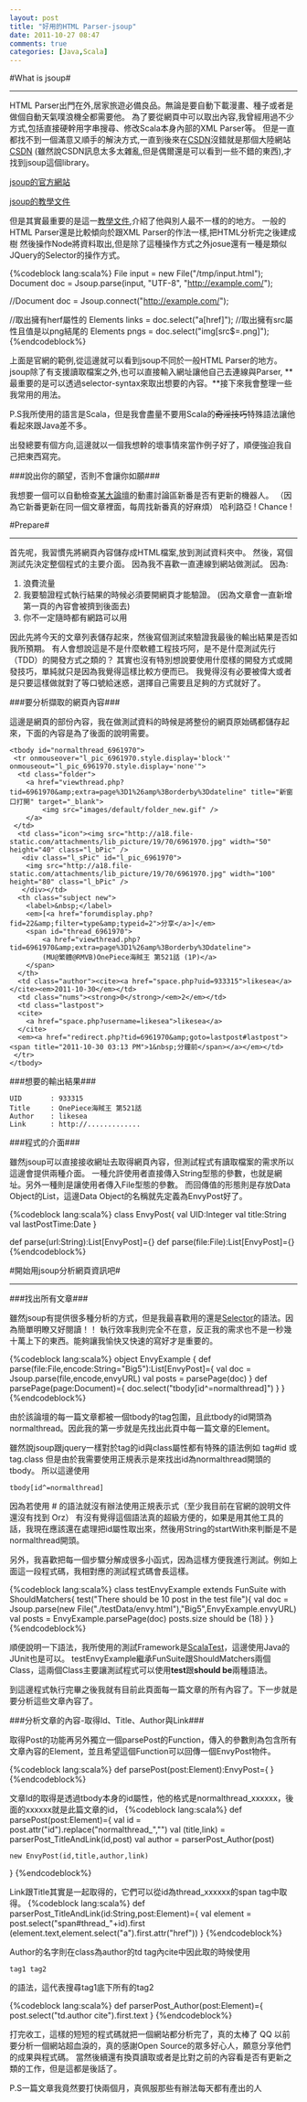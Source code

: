 ```yaml
---
layout: post
title: "好用的HTML Parser-jsoup"
date: 2011-10-27 08:47
comments: true
categories: [Java,Scala]
---
```


#What is jsoup#

----

HTML Parser出門在外,居家旅遊必備良品。無論是要自動下載漫畫、種子或者是做個自動天氣噗浪機全都需要他。
為了要從網頁中可以取出內容,我曾經用過不少方式,包括直接硬幹用字串搜尋、修改Scala本身內部的XML Parser等。
但是一直都找不到一個滿意又順手的解決方式,一直到後來在[CSDN][]沒錯就是那個大陸網站[CSDN][]
(雖然說CSDN訊息太多太雜亂,但是偶爾還是可以看到一些不錯的東西),才找到jsoup這個library。

[jsoup的官方網站][1]

[jsoup的教學文件][2]

但是其實最重要的是這一[教學文件][3],介紹了他與別人最不一樣的的地方。
一般的HTML Parser還是比較傾向於跟XML Parser的作法一樣,把HTML分析完之後建成樹
然後操作Node將資料取出,但是除了這種操作方式之外josue還有一種是類似JQuery的Selector的操作方式。

{%codeblock lang:scala%}
File input = new File("/tmp/input.html");
Document doc = Jsoup.parse(input, "UTF-8", "http://example.com/");

//Document doc = Jsoup.connect("http://example.com/");

//取出擁有herf屬性的<a>
Elements links = doc.select("a[href]");
//取出擁有src屬性且值是以png結尾的<img>
Elements pngs = doc.select("img[src$=.png]");
{%endcodeblock%}

上面是官網的範例,從這邊就可以看到jsoup不同於一般HTML Parser的地方。
jsoup除了有支援讀取檔案之外,也可以直接輸入網址讓他自己去連線與Parser,
**最重要的是可以透過selector-syntax來取出想要的內容。**接下來我會整理一些我常用的用法。

P.S我所使用的語言是Scala，但是我會盡量不要用Scala的<del>奇淫技巧</del>特殊語法讓他看起來跟Java差不多。

出發總要有個方向,這邊就以一個我想幹的壞事情來當作例子好了，順便強迫我自己把東西寫完。

###說出你的願望，否則不會讓你如願###

我想要一個可以自動檢查[某大論壇][4]的動畫討論區新番是否有更新的機器人。
（因為它新番更新在同一個文章裡面，每周找新番真的好麻煩）
哈利路亞 ! Chance !

#Prepare#

----

首先呢，我習慣先將網頁內容儲存成HTML檔案,放到測試資料夾中。
然後，寫個測試先決定整個程式的主要介面。
因為我不喜歡一直連線到網站做測試。
因為:

1. 浪費流量
2. 我要驗證程式執行結果的時候必須要開網頁才能驗證。
    (因為文章會一直新增第一頁的內容會被擠到後面去)
3. 你不一定隨時都有網路可以用

因此先將今天的文章列表儲存起來，然後寫個測試來驗證我最後的輸出結果是否如我所預期。
有人會想說這是不是什麼軟體工程技巧阿，是不是什麼測試先行（TDD）的開發方式之類的？
其實也沒有特別想說要使用什麼樣的開發方式或開發技巧，單純就只是因為我覺得這樣比較方便而已。
我覺得沒有必要被偉大或者是只要這樣做就對了等口號給迷惑，選擇自己需要且足夠的方式就好了。

###要分析擷取的網頁內容###

這邊是網頁的部份內容，我在做測試資料的時候是將整份的網頁原始碼都儲存起來，下面的內容是為了後面的說明需要。

    <tbody id="normalthread_6961970">
     <tr onmouseover="l_pic_6961970.style.display='block'" onmouseout="l_pic_6961970.style.display='none'">
      <td class="folder">
        <a href="viewthread.php?tid=6961970&amp;extra=page%3D1%26amp%3Borderby%3Ddateline" title="新窗口打開" target="_blank">
            <img src="images/default/folder_new.gif" />
        </a>
     </td>
      <td class="icon"><img src="http://a18.file-static.com/attachments/lib_picture/19/70/6961970.jpg" width="50" height="40" class="l_bPic" />
       <div class="l_sPic" id="l_pic_6961970">
        <img src="http://a18.file-static.com/attachments/lib_picture/19/70/6961970.jpg" width="100" height="80" class="l_bPic" />
       </div></td>
      <th class="subject new">
        <label>&nbsp;</label> 
        <em>[<a href="forumdisplay.php?fid=22&amp;filter=type&amp;typeid=2">分享</a>]</em>
        <span id="thread_6961970">
            <a href="viewthread.php?tid=6961970&amp;extra=page%3D1%26amp%3Borderby%3Ddateline">
            (MU@繁體@RMVB)OnePiece海賊王 第521話 (1P)</a>
        </span>
      </th>
      <td class="author"><cite><a href="space.php?uid=933315">likesea</a></cite><em>2011-10-30</em></td>
      <td class="nums"><strong>0</strong>/<em>2</em></td>
      <td class="lastpost">
      <cite>
        <a href="space.php?username=likesea">likesea</a>
      </cite>
      <em><a href="redirect.php?tid=6961970&amp;goto=lastpost#lastpost"><span title="2011-10-30 03:13 PM">1&nbsp;分鐘前</span></a></em></td>
     </tr>
    </tbody>

###想要的輸出結果###

    UID       : 933315
    Title     : OnePiece海賊王 第521話
    Author    : likesea
    Link      : http://.............

###程式的介面###

雖然jsoup可以直接接收網址去取得網頁內容，但測試程式有讀取檔案的需求所以這邊會提供兩種介面。
一種允許使用者直接傳入String型態的參數，也就是網址。另外一種則是讓使用者傳入File型態的參數。
而回傳值的形態則是存放Data Object的List，這邊Data Object的名稱就先定義為EnvyPost好了。

{%codeblock lang:scala%}
class EnvyPost{
    val UID:Integer
    val title:String
    val lastPostTime:Date
}

def parse(url:String):List[EnvyPost]={}
def parse(file:File):List[EnvyPost]={}
{%endcodeblock%}

#開始用jsoup分析網頁資訊吧#

----

###找出所有文章###

雖然jsoup有提供很多種分析的方式，但是我最喜歡用的還是[Selector][]的語法。因為簡單明瞭又好閱讀！！
執行效率我則完全不在意，反正我的需求也不是一秒幾十萬上下的東西。能夠讓我愉快又快速的寫好才是重要的。

{%codeblock lang:scala%}
object EnvyExample {
  def parse(file:File,encode:String="Big5"):List[EnvyPost]={
    val doc = Jsoup.parse(file,encode,envyURL)
    val posts = parsePage(doc)
  }
  def parsePage(page:Document)={
    doc.select("tbody[id^=normalthread]")
  }
}
{%endcodeblock%}

由於該論壇的每一篇文章都被一個tbody的tag包圍，且此tbody的id開頭為normalthread。因此我的第一步就是先找出此頁中每一篇文章的Element。

雖然說jsoup跟jquery一樣對於tag的id與class屬性都有特殊的語法例如 tag#id 或 tag.class 但是由於我需要使用正規表示是來找出id為normalthread開頭的tbody。
所以這邊使用 

    tbody[id^=normalthread]

因為若使用 # 的語法就沒有辦法使用正規表示式（至少我目前在官網的說明文件還沒有找到 Orz）
有沒有覺得這個語法真的超級方便的，如果是用其他工具的話，我現在應該還在處理把id屬性取出來，然後用String的startWith來判斷是不是normalthread開頭。

另外，我喜歡把每一個步驟分解成很多小函式，因為這樣方便我進行測試。例如上面這一段程式碼，我相對應的測試程式碼會長這樣。

{%codeblock lang:scala%}
class testEnvyExample extends FunSuite with ShouldMatchers{
  test("There should be 10 post in the test file"){
    val doc = Jsoup.parse(new File("./testData/envy.html"),"Big5",EnvyExample.envyURL)
    val posts = EnvyExample.parsePage(doc)
    posts.size should be (18)
  }
}
{%endcodeblock%}

順便說明一下語法，我所使用的測試Framework是[ScalaTest][]，這邊使用Java的JUnit也是可以。
testEnvyExample繼承FunSuite跟ShouldMatchers兩個Class，這兩個Class主要讓測試程式可以使用**test**跟**should be**兩種語法。

到這邊程式執行完畢之後我就有目前此頁面每一篇文章的所有內容了。下一步就是要分析這些文章內容了。

###分析文章的內容-取得Id、Title、Author與Link###

取得Post的功能再另外獨立一個parsePost的Function，傳入的參數則為包含所有文章內容的Element，並且希望這個Function可以回傳一個EnvyPost物件。

{%codeblock lang:scala%}
def parsePost(post:Element):EnvyPost={
}
{%endcodeblock%}

文章Id的取得是透過tbody本身的id屬性，他的格式是normalthread_xxxxxx，後面的xxxxxx就是此篇文章的id，
{%codeblock lang:scala%}
def parsePost(post:Element)={
    val id = post.attr("id").replace("normalthread_","")
    val (title,link) = parserPost_TitleAndLink(id,post)
    val author = parserPost_Author(post)

    new EnvyPost(id,title,author,link)
}
{%endcodeblock%}

Link跟Title其實是一起取得的，它們可以從id為thread_xxxxxx的span tag中取得。
{%codeblock lang:scala%}
def parserPost_TitleAndLink(id:String,post:Element)={
    val element = post.select("span#thread_"+id).first
    (element.text,element.select("a").first.attr("href"))
}
{%endcodeblock%}

Author的名字則在class為author的td tag內cite中因此取的時候使用

    tag1 tag2

的語法，這代表搜尋tag1底下所有的tag2

{%codeblock lang:scala%}
def parserPost_Author(post:Element)={
    post.select("td.author cite").first.text
}
{%endcodeblock%}

打完收工，這樣的短短的程式碼就把一個網站都分析完了，真的太棒了 QQ 
以前要分析一個網站超血淚的，真的感謝Open Source的眾多好心人，願意分享他們的成果與程式碼。
當然後續還有換頁讀取或者是比對之前的內容看是否有更新之類的工作，但是這都是後話了。

P.S一篇文章我竟然要打快兩個月，真佩服那些有辦法每天都有產出的人

[1]:http://jsoup.org/
[2]:http://jsoup.org/cookbook/
[3]:http://jsoup.org/cookbook/extracting-data/selector-syntax
[4]:http://www.cwb.gov.tw/V7/forecast/taiwan/Taipei_City.htm
[CSDN]:http://www.oschina.net/
[Selector]:http://jsoup.org/cookbook/extracting-data/selector-syntax
[ScalaTest]:http://www.scalatest.org/
